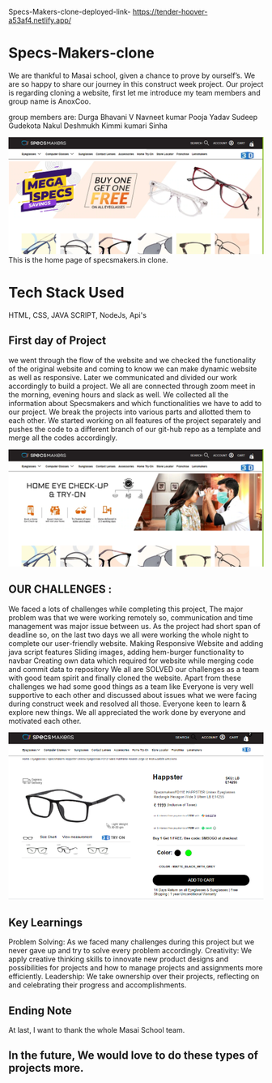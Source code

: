 Specs-Makers-clone-deployed-link-
https://tender-hoover-a53af4.netlify.app/


# Specs-Makers-clone
We are thankful to Masai school, given a chance to prove by ourself’s. We are so happy to share our journey in this construct week project. Our project is regarding cloning a website, first let me introduce my team members and group name is AnoxCoo.

group members are:
Durga Bhavani V
Navneet kumar
Pooja Yadav
Sudeep Gudekota
Nakul Deshmukh
Kimmi kumari Sinha
 
![Home page](spec1.png)
This is the home page of specsmakers.in clone.

# Tech Stack Used 

HTML,
CSS,
JAVA SCRIPT,
NodeJs,
Api's


## First day of Project
we went through the flow of the website and we checked the functionality of the original website and coming to know we can make dynamic website as well as responsive. Later we communicated and divided our work accordingly to build a project.
We all are connected through zoom meet in the morning, evening hours and slack as well. We collected all the information about Specsmakers and which functionalities we have to add to our project. We break the projects into various parts and allotted them to each other. We started working on all features of the project separately and pushes the code to a different branch of our git-hub repo as a template and merge all the codes accordingly.

![Home page](spec2.png)

## OUR CHALLENGES :
We faced a lots of challenges while completing this project, The major problem was that we were working remotely so, communication and time management was major issue between us. As the project had short span of deadline so, on the last two days we all were working the whole night to complete our user-friendly website.
Making Responsive Website and adding java script features
Sliding images, adding hem-burger functionality to navbar
Creating own data which required for website
while merging code and commit data to repository
We all are SOLVED our challenges as a team with good team spirit and finally cloned the website.
Apart from these challenges we had some good things as a team like
Everyone is very well supportive to each other and discussed about issues what we were facing during construct week and resolved all those.
Everyone keen to learn & explore new things.
We all appreciated the work done by everyone and motivated each other.

![category page](speccart.png)

## Key Learnings

Problem Solving: As we faced many challenges during this project but we never gave up and try to solve every problem accordingly.
Creativity: We apply creative thinking skills to innovate new product designs and possibilities for projects and how to manage projects and assignments more efficiently.
Leadership: We take ownership over their projects, reflecting on and celebrating their progress and accomplishments.

## Ending Note 
At last, I want to thank the whole Masai School team.

## In the future, We would love to do these types of projects more.








